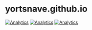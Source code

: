 # yortsnave.github.io

[![Analytics](https://ga-beacon.appspot.com/UA-71307920-1/chromeskel_a/readme)](https://github.com/yortsnave/yortsnave.github.io)
[![Analytics](https://ga-beacon.appspot.com/UA-35713076-3/chromeskel_a/readme)](https://github.com/yortsnave/yortsnave.github.io)
[![Analytics](https://ga-beacon.appspot.com/UA-35713076-3/yortsnave/yortsnave.github.io)](https://github.com/yortsnave/yortsnave.github.io)
